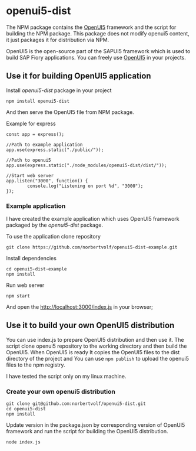 # openui5-dist

The NPM package contains the
[OpenUI5][openui-site-official] framework
and the script for building the NPM package.
This package does not modify openui5 content,
it just packages it for distribution via NPM.

OpenUI5 is the open-source part of the SAPUI5 framework
which is used to build SAP Fiory applications.
You can freely use [OpenUI5][openui-site-official] in your projects.

  [openui-site-official]: http://openui5.org/

## Use it  for building OpenUI5 application

Install *openui5-dist* package in your project

```
npm install openui5-dist

```

And then serve the OpenUI5 file from NPM package.

Example for express


```
const app = express();

//Path to example application
app.use(express.static("./public/"));

//Path to openui5
app.use(express.static("./node_modules/openui5-dist/dist/"));

//Start web server
app.listen("3000", function() {
	    console.log("Listening on port %d", "3000");
});

```

### Example application

I have created the example application which uses OpenUI5
framework packaged by the *openui5-dist* package.

To use the application clone repository

```
git clone https://github.com/norbertvolf/openui5-dist-example.git
```
Install dependencies

```
cd openui5-dist-example
npm install
```

Run web server

```
npm start
```

And open the [http://localhost:3000/index.js](http://localhost:3000/index.js) in your browser;

## Use it to build your own OpenUI5 distribution

You can use index.js to prepare OpenUI5 distribution and then use it.  The script
clone openui5 repository to the working directory and then build the OpenUI5.
When OpenUI5 is ready It copies the OpenUI5 files to the dist directory of the
project and You can use `npm publish` to upload the openui5 files to the npm registry.

I have tested the script only on my linux machine.

### Create your own openui5 distribution

```
git clone git@github.com:norbertvolf/openui5-dist.git
cd openui5-dist
npm install
```

Update version in the package.json by corresponding version of OpenUI5 framework and
run the script for building the OpenUI5 distribution.

```
node index.js
```
